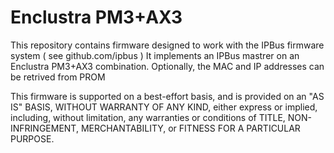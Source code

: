 # Enclustra PM3+AX3

This repository contains firmware designed to work with the IPBus firmware system ( see github.com/ipbus )
It implements an IPBus mastrer on an Enclustra PM3+AX3 combination. Optionally, the MAC and IP addresses can be retrived from PROM

This firmware is supported on
a best-effort basis, and is provided on an "AS IS" BASIS, WITHOUT
WARRANTY OF ANY KIND, either express or implied, including, without
limitation, any warranties or conditions of TITLE, NON-INFRINGEMENT,
MERCHANTABILITY, or FITNESS FOR A PARTICULAR PURPOSE.
